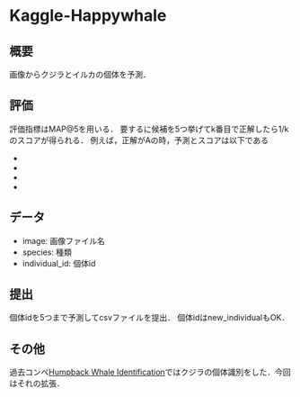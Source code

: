 # Kaggle-Happywhale

## 概要
画像からクジラとイルカの個体を予測．

## 評価
評価指標はMAP@5を用いる．
要するに候補を5つ挙げてk番目で正解したら1/kのスコアが得られる．
例えば，正解がAの時，予測とスコアは以下である
* [A, B, C, D, E]: 1.0
* [B, A, C, D, E]: 0.8
* [B, C, A, D, E]: 0.6
* [B, C, D, E, F]: 0.0

## データ
* image: 画像ファイル名
* species: 種類
* individual_id: 個体id

## 提出
個体idを5つまで予測してcsvファイルを提出．
個体idはnew_individualもOK．

## その他
過去コンペ[Humpback Whale Identification](https://www.kaggle.com/c/humpback-whale-identification/overview)ではクジラの個体識別をした．今回はそれの拡張．